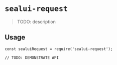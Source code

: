 # `sealui-request`

> TODO: description

## Usage

```
const sealuiRequest = require('sealui-request');

// TODO: DEMONSTRATE API
```
